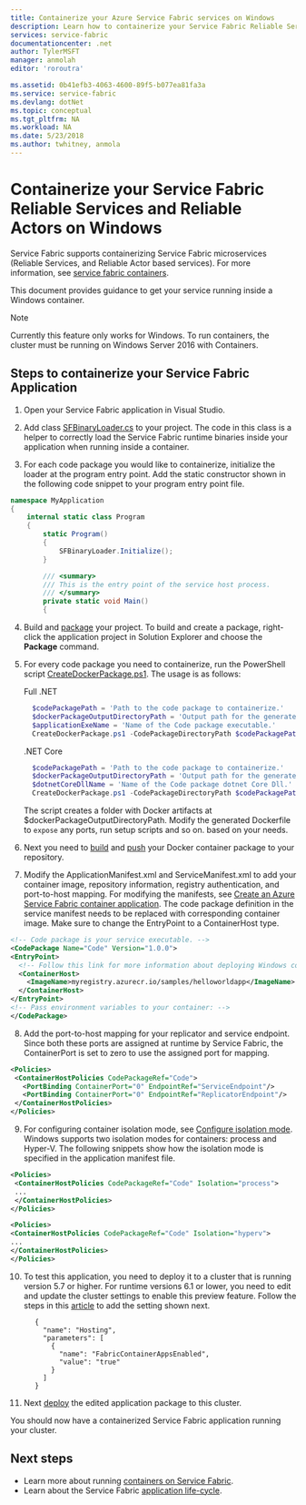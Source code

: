 ```yaml
---
title: Containerize your Azure Service Fabric services on Windows
description: Learn how to containerize your Service Fabric Reliable Services and Reliable Actors services on Windows.
services: service-fabric
documentationcenter: .net
author: TylerMSFT
manager: anmolah
editor: 'roroutra'

ms.assetid: 0b41efb3-4063-4600-89f5-b077ea81fa3a
ms.service: service-fabric
ms.devlang: dotNet
ms.topic: conceptual
ms.tgt_pltfrm: NA
ms.workload: NA
ms.date: 5/23/2018
ms.author: twhitney, anmola
---
```

# Containerize your Service Fabric Reliable Services and Reliable Actors on Windows

Service Fabric supports containerizing Service Fabric microservices (Reliable Services, and Reliable Actor based services). For more information, see [service fabric containers](service-fabric-containers-overview.md).

This document provides guidance to get your service running inside a Windows container.

> [!NOTE]
> Currently this feature only works for Windows. To run containers, the cluster must be running on Windows Server 2016 with Containers.

## Steps to containerize your Service Fabric Application

1. Open your Service Fabric application in Visual Studio.

2. Add class [SFBinaryLoader.cs](https://github.com/Azure/service-fabric-scripts-and-templates/blob/master/code/SFBinaryLoaderForContainers/SFBinaryLoader.cs) to your project. The code in this class is a helper to correctly load the Service Fabric runtime binaries inside your application when running inside a container.

3. For each code package you would like to containerize, initialize the loader at the program entry point. Add the static constructor shown in the following code snippet to your program entry point file.

  ```csharp
  namespace MyApplication
  {
      internal static class Program
      {
          static Program()
          {
              SFBinaryLoader.Initialize();
          }

          /// <summary>
          /// This is the entry point of the service host process.
          /// </summary>
          private static void Main()
          {
  ```

4. Build and [package](service-fabric-package-apps.md#Package-App) your project. To build and create a package, right-click the application project in Solution Explorer and choose the **Package** command.

5. For every code package you need to containerize, run the PowerShell script [CreateDockerPackage.ps1](https://github.com/Azure/service-fabric-scripts-and-templates/blob/master/scripts/CodePackageToDockerPackage/CreateDockerPackage.ps1). The usage is as follows:

    Full .NET
      ```powershell
        $codePackagePath = 'Path to the code package to containerize.'
        $dockerPackageOutputDirectoryPath = 'Output path for the generated docker folder.'
        $applicationExeName = 'Name of the Code package executable.'
        CreateDockerPackage.ps1 -CodePackageDirectoryPath $codePackagePath -DockerPackageOutputDirectoryPath $dockerPackageOutputDirectoryPath -ApplicationExeName $applicationExeName
      ```
    .NET Core
      ```powershell
        $codePackagePath = 'Path to the code package to containerize.'
        $dockerPackageOutputDirectoryPath = 'Output path for the generated docker folder.'
        $dotnetCoreDllName = 'Name of the Code package dotnet Core Dll.'
        CreateDockerPackage.ps1 -CodePackageDirectoryPath $codePackagePath -DockerPackageOutputDirectoryPath $dockerPackageOutputDirectoryPath -DotnetCoreDllName $dotnetCoreDllName
      ```
      The script creates a folder with Docker artifacts at $dockerPackageOutputDirectoryPath. Modify the generated Dockerfile to `expose` any ports, run setup scripts and so on. based on your needs.

6. Next you need to [build](service-fabric-get-started-containers.md#Build-Containers) and [push](service-fabric-get-started-containers.md#Push-Containers) your Docker container package to your repository.

7. Modify the ApplicationManifest.xml and ServiceManifest.xml to add your container image, repository information, registry authentication, and port-to-host mapping. For modifying the manifests, see [Create an Azure Service Fabric container application](service-fabric-get-started-containers.md). The code package definition in the service manifest needs to be replaced with corresponding container image. Make sure to change the EntryPoint to a ContainerHost type.

  ```xml
<!-- Code package is your service executable. -->
<CodePackage Name="Code" Version="1.0.0">
  <EntryPoint>
    <!-- Follow this link for more information about deploying Windows containers to Service Fabric: https://aka.ms/sfguestcontainers -->
    <ContainerHost>
      <ImageName>myregistry.azurecr.io/samples/helloworldapp</ImageName>
    </ContainerHost>
  </EntryPoint>
  <!-- Pass environment variables to your container: -->
</CodePackage>
  ```

8. Add the port-to-host mapping for your replicator and service endpoint. Since both these ports are assigned at runtime by Service Fabric, the ContainerPort is set to zero to use the assigned port for mapping.

 ```xml
<Policies>
  <ContainerHostPolicies CodePackageRef="Code">
    <PortBinding ContainerPort="0" EndpointRef="ServiceEndpoint"/>
    <PortBinding ContainerPort="0" EndpointRef="ReplicatorEndpoint"/>
  </ContainerHostPolicies>
</Policies>
 ```

9. For configuring container isolation mode, see [Configure isolation mode]( https://docs.microsoft.com/azure/service-fabric/service-fabric-get-started-containers#configure-isolation-mode). Windows supports two isolation modes for containers: process and Hyper-V. The following snippets show how the isolation mode is specified in the application manifest file.

 ```xml
<Policies>
  <ContainerHostPolicies CodePackageRef="Code" Isolation="process">
  ...
  </ContainerHostPolicies>
</Policies>
 ```
  ```xml
<Policies>
  <ContainerHostPolicies CodePackageRef="Code" Isolation="hyperv">
  ...
  </ContainerHostPolicies>
</Policies>
 ```

10. To test this application, you need to deploy it to a cluster that is running version 5.7 or higher. For runtime versions 6.1 or lower, you need to edit and update the cluster settings to enable this preview feature. Follow the steps in this [article](service-fabric-cluster-fabric-settings.md) to add the setting shown next.
```
      {
        "name": "Hosting",
        "parameters": [
          {
            "name": "FabricContainerAppsEnabled",
            "value": "true"
          }
        ]
      }
```

11. Next [deploy](service-fabric-deploy-remove-applications.md) the edited application package to this cluster.

You should now have a containerized Service Fabric application running your cluster.

## Next steps
* Learn more about running [containers on Service Fabric](service-fabric-get-started-containers.md).
* Learn about the Service Fabric [application life-cycle](service-fabric-application-lifecycle.md).
